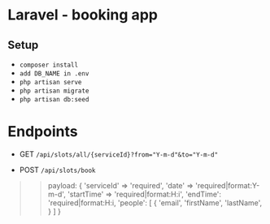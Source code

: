 # Laravel - booking app
## Setup

- `composer install`
- `add DB_NAME in .env`
- `php artisan serve`
- `php artisan migrate`
- `php artisan db:seed`

# Endpoints

 - GET `/api/slots/all/{serviceId}?from="Y-m-d"&to="Y-m-d"`
 
 - POST `/api/slots/book`
  >>payload: 
    {
        'serviceId' => 'required',
        'date' => 'required|format:Y-m-d',
        'startTime' => 'required|format:H:i',
        'endTime':  'required|format:H:i,
        'people':  [
            {
                'email',
                'firstName',
                'lastName',
            }
        ]
    }